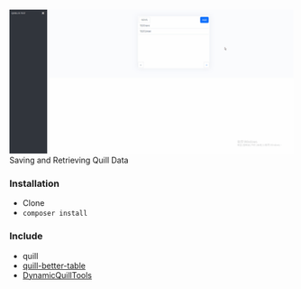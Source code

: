 # 
![alt text?](test.gif)
Saving and Retrieving Quill Data


### Installation ###

* Clone
* `composer install`

### Include ###

* quill
* [quill-better-table](https://github.com/soccerloway/quill-better-table)
* [DynamicQuillTools](https://github.com/T-vK/DynamicQuillTools)


